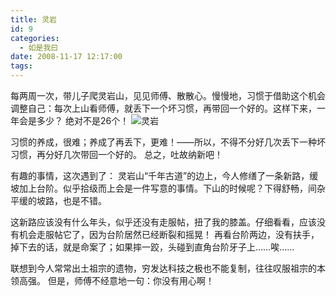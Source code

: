 ```yaml
---
title: 灵岩
id: 9
categories:
  - 如是我曰
date: 2008-11-17 12:17:00
tags:
---
```


每两周一次，带儿子爬灵岩山，见见师傅、散散心。慢慢地，习惯于借助这个机会调整自己：每次上山看师傅，就丢下一个坏习惯，再带回一个好的。这样下来，一年会是多少？
绝对不是26个！
![灵岩](http://www.mediafire.com/imgbnc.php/9a4c566c38626a7510b3307732b8b1ee6g.jpg)

习惯的养成，很难；养成了再丢下，更难！&mdash;&mdash;所以，不得不分好几次丢下一种坏习惯，再分好几次带回一个好的。
总之，吐故纳新吧！

有趣的事情，这次遇到了：
灵岩山&ldquo;千年古道&rdquo;的边上，今人修缮了一条新路，缓坡加上台阶。似乎拾级而上会是一件写意的事情。下山的时候呢？下得舒畅，间杂平缓的坡路，也是不错。

这新路应该没有什么年头，似乎还没有走服帖，扭了我的膝盖。仔细看看，应该没有机会走服帖它了，因为台阶居然已经断裂和摇晃！ 再看台阶两边，没有扶手，掉下去的话，就是命案了；如果摔一跤，头碰到直角台阶牙子上&hellip;&hellip;唉&hellip;&hellip;

联想到今人常常出土祖宗的遗物，穷发达科技之极也不能复制，往往叹服祖宗的本领高强。
但是，师傅不经意地一句：你没有用心啊！